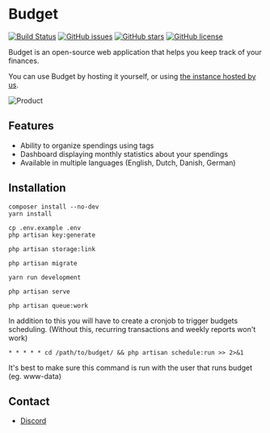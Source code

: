 # Budget

[![Build Status](https://travis-ci.com/range-of-motion/budget.svg?branch=master)](https://travis-ci.com/range-of-motion/budget)
[![GitHub issues](https://img.shields.io/github/issues/range-of-motion/budget.svg)](https://github.com/range-of-motion/budget/issues)
[![GitHub stars](https://img.shields.io/github/stars/range-of-motion/budget.svg)](https://github.com/range-of-motion/budget/stargazers)
[![GitHub license](https://img.shields.io/github/license/range-of-motion/budget.svg)](https://github.com/range-of-motion/budget/blob/master/LICENSE)

Budget is an open-source web application that helps you keep track of your finances.

You can use Budget by hosting it yourself, or using [the instance hosted by us](https://budget.pixely.me).

![Product](https://user-images.githubusercontent.com/9268822/46098425-a8877300-c1c4-11e8-9293-f43ceb9d6f97.png)

## Features

* Ability to organize spendings using tags
* Dashboard displaying monthly statistics about your spendings
* Available in multiple languages (English, Dutch, Danish, German)

## Installation

```
composer install --no-dev
yarn install

cp .env.example .env
php artisan key:generate

php artisan storage:link

php artisan migrate

yarn run development

php artisan serve

php artisan queue:work
```

In addition to this you will have to create a cronjob to trigger budgets scheduling.
(Without this, recurring transactions and weekly reports won't work)

```
* * * * * cd /path/to/budget/ && php artisan schedule:run >> 2>&1
```

It's best to make sure this command is run with the user that runs budget (eg. www-data)

## Contact

* [Discord](https://discord.gg/QFQdvy3)
